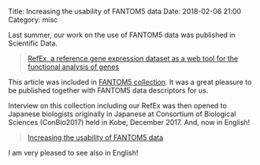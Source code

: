 Title: Increasing the usability of FANTOM5 data
Date: 2018-02-06 21:00
Category: misc

Last summer, our work on the use of FANTOM5 data was published in Scientific Data.

> [RefEx, a reference gene expression dataset as a web tool for the functional analysis of genes](http://doi.org/10.1038/sdata.2017.105)

This article was included in [FANTOM5 collection](https://www.nature.com/collections/fantom5). It was a great pleasure to be published together with FANTOM5 data descriptors for us.

Interview on this collection including our RefEx was then opened to Japanese biologists originally in Japanese at Consortium of Biological Sciences (ConBio2017) held in Kobe, December 2017. And, now in English!

> [Increasing the usability of FANTOM5 data](https://researchdata.springernature.com/users/83331-yoshiko-fujikawa/posts/29947-increasing-the-usability-of-fantom5-data)

I am very pleased to see also in English!
